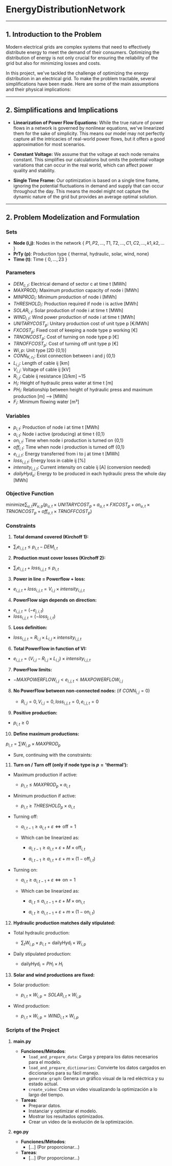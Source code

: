 # EnergyDistributionNetwork

---

## 1. Introduction to the Problem

Modern electrical grids are complex systems that need to effectively distribute energy to meet the demand of their consumers. Optimizing the distribution of energy is not only crucial for ensuring the reliability of the grid but also for minimizing losses and costs.

In this project, we've tackled the challenge of optimizing the energy distribution in an electrical grid. To make the problem tractable, several simplifications have been made. Here are some of the main assumptions and their physical implications:

---

## 2. Simplifications and Implications

- **Linearization of Power Flow Equations:** While the true nature of power flows in a network is governed by nonlinear equations, we've linearized them for the sake of simplicity. This means our model may not perfectly capture all the intricacies of real-world power flows, but it offers a good approximation for most scenarios.
  
- **Constant Voltage:** We assume that the voltage at each node remains constant. This simplifies our calculations but omits the potential voltage variations that can occur in the real world, which can affect power quality and stability.
  
- **Single Time Frame:** Our optimization is based on a single time frame, ignoring the potential fluctuations in demand and supply that can occur throughout the day. This means the model might not capture the dynamic nature of the grid but provides an average optimal solution.

---

## 2. Problem Modelization and Formulation

### Sets

- **Node (i,j)**: Nodes in the network { $P1,P2,\ldots, T1,T2,\ldots, C1,C2,\ldots, k1,k2,\ldots$ }
- **PrTy (p)**: Production type { thermal, hydraulic, solar, wind, none} 
- **Time (t)**: Time { $0, \ldots, 23$ }

### Parameters

- $DEM_{c,t}$: Electrical demand of sector c at time t [MWh]
- $MAXPROD_{i}$: Maximum production capacity of node i [MWh]
- $MINPROD_{i}$: Minimum production of node i [MWh]
- $THRESHOLD_{i}$: Production required if node i is active [MWh]
- $SOLAR_{i,t}$: Solar production of node i at time t [MWh]
- $WIND_{i,t}$: Wind power production of node i at time t [MWh]
- $UNITARYCOST_{p}$: Unitary production cost of unit type p [€/MWh]
- $FXCOST_{p}$: Fixed cost of keeping a node type p working [€]
- $TRNONCOST_{p}$: Cost of turning on node type p [€]
- $TRNOFFCOST_{p}$: Cost of turning off unit type p [€]
- $W{i,p}$: Unit type [2D {0,1}]
- $CONN_{K,c_t}$: Exist connection between i and j {0,1}
- $L_{i,j}$: Length of cable ij [km]
- $V_{i,j}$: Voltage of cable ij [kV]
- $R_{i,j}$: Cable ij resistance [Ω/km] ~15
- $H_{i}$: Height of hydraulic press water at time t [m]
- $PH_{i}$: Relationship between height of hydraulic press and maximum production [m] —> [MWh]
- $F_{i}$: Minimum flowing water [m³]

### Variables

- $p_{i,t}$: Production of node i at time t [MWh]
- $a_{i,t}$: Node i active (producing) at time t {0,1}
- $on_{i,t}$: Time when node i production is turned on {0,1}
- $off_{i,t}$: Time when node i production is turned off {0,1}
- $e_{i,j,t}$: Energy transferred from i to j at time t [MWh]
- $loss_{i,j,t}$: Energy loss in cable ij [%]
- $intensity_{i,j,t}$: Current intensity on cable ij [A] (conversion needed)
- $dailyHyd_{u}$: Energy to be produced in each hydraulic press the whole day [MWh]

### Objective Function

$\text{minimize} \sum_{u,t} W_{u,p} \left( p_{u,t} \times UNITARYCOST_{p} + a_{u,t} \times FXCOST_{p} + on_{u,t} \times TRNONCOST_{p} + off_{u,t} \times TRNOFFCOST_{p} \right)$

### Constraints

1. **Total demand covered (Kirchoff 1):**

  - $\sum_{i} e_{i,j,t} \leq p_{i,t} - DEM_{i,t}$

2. **Production must cover losses (Kirchoff 2):**

  - $\sum_{i} e_{i,j,t} + loss_{i,j,t} \leq p_{i,t}$

3. **Power in line = Powerflow + loss:**

  - $e_{i,j,t} + loss_{i,j,t} = V_{i,j} \times intensity_{i,j,t}$

4. **PowerFlow sign depends on direction:**

  - $e_{i,j,t} = (- e_{j,i,t})$
  - $loss_{i,j,t} = (- loss_{j,i,t})$

5. **Loss definition:**

  - $loss_{i,j,t} = R_{i,j} \times L_{i,j} \times intensity_{i,j,t}$

6. **Total PowerFlow in function of VI:**

  - $e_{i,j,t} = (V_{i,j} - R_{i,j} \times L_{i,j}) \times intensity_{i,j,t}$

7. **PowerFlow limits:**

  - $- MAXPOWERFLOW_{i,j} < e_{i,j,t} < MAXPOWERFLOW_{i,j}$

8. **No PowerFlow between non-connected nodes:** (if $CONN_{i,j} = 0$)

   - $R_{i,j} = 0, V_{i,j} = 0, loss_{i,j,t} = 0, e_{i,j,t} = 0$

9. **Positive production:**

  - $p_{i,t} \geq 0$

10. **Define maximum productions:**

$p_{i,t} = \sum W_{i,p} \times MAXPROD_{p}$

  - Sure, continuing with the constraints:

11. **Turn on / Turn off (only if node type is $p = \text{'thermal'}$):**
   - Maximum production if active:

       - $p_{i,t} \leq MAXPROD_p \times a_{i,t}$
     
   - Minimum production if active:
    
       - $p_{i,t} \geq THRESHOLD_p \times a_{i,t}$
     
   - Turning off:
     
       - $a_{i,t-1} \geq a_{i,t} + \varepsilon \Leftrightarrow \text{off} = 1$
     
       - Which can be linearized as:
     
         - $a_{i,t-1} \geq a_{i,t} + \varepsilon + M \times \text{off}_{i,t}$
        
         - $a_{i,t-1} \geq a_{i,t} + \varepsilon + m \times (1-\text{off}_{i,t})$
     
   - Turning on:
     
       - $a_{i,t} \geq a_{i,t-1} + \varepsilon \Leftrightarrow \text{on} = 1$
     
       - Which can be linearized as:
     
         - $a_{i,t} \leq a_{i,t-1} + \varepsilon + M \times \text{on}_{i,t}$
     
         - $a_{i,t} \geq a_{i,t-1} + \varepsilon + m \times (1-\text{on}_{i,t})$

12. **Hydraulic production matches daily stipulated:**
   - Total hydraulic production:
     
       - $\sum_{t} W_{i,p} \times p_{i,t} = \text{dailyHyd}_{i} \times W_{i,p}$
     
   - Daily stipulated production:
    
       - $\text{dailyHyd}_{i} = PH_{i} \times H_{i}$

13. **Solar and wind productions are fixed:**
    
   - Solar production:
    
       - $p_{i,t} \times W_{i,p} = SOLAR_{i,t} \times W_{i,p}$
     
   - Wind production:
       - $p_{i,t} \times W_{i,p} = WIND_{i,t} \times W_{i,p}$



### Scripts of the Project

1. **main.py**
    - **Funciones/Métodos**:
        - `load_and_prepare_data`: Carga y prepara los datos necesarios para el modelo.
        - `load_and_prepare_dictionaries`: Convierte los datos cargados en diccionarios para su fácil manejo.
        - `generate_graph`: Genera un gráfico visual de la red eléctrica y su estado actual.
        - `create_video`: Crea un video visualizando la optimización a lo largo del tiempo.
    - **Tareas**:
        - Preparar datos.
        - Instanciar y optimizar el modelo.
        - Mostrar los resultados optimizados.
        - Crear un video de la evolución de la optimización.

2. **ego.py**
    - **Funciones/Métodos**:
        - [...] (Por proporcionar...)
    - **Tareas**:
        - [...] (Por proporcionar...)

